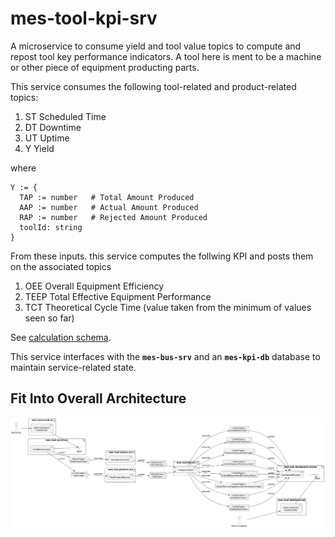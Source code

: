 # mes-tool-kpi-srv
A microservice to consume yield and tool value topics to compute and repost tool key performance indicators. A tool here is ment to be a machine or other piece of equipment producting parts.


This service consumes the following tool-related and product-related topics:

1. ST   Scheduled Time
2. DT   Downtime
3. UT   Uptime
4. Y    Yield

where 
```
Y := {
  TAP := number   # Total Amount Produced
  AAP := number   # Actual Amount Produced
  RAP := number   # Rejected Amount Produced
  toolId: string
}
```

From these inputs. this service computes the follwing KPI and posts them on the associated topics

1. OEE  Overall Equipment Efficiency
2. TEEP Total Effective Equipment Performance
3. TCT  Theoretical Cycle Time (value taken from the minimum of values seen so far)

See [calculation schema](doc/calc.pdf).

This service interfaces with the **`mes-bus-srv`** and an **`mes-kpi-db`** database to maintain service-related state.

## Fit Into Overall Architecture
![Overall Architecture](doc/mes-deploy.png)
